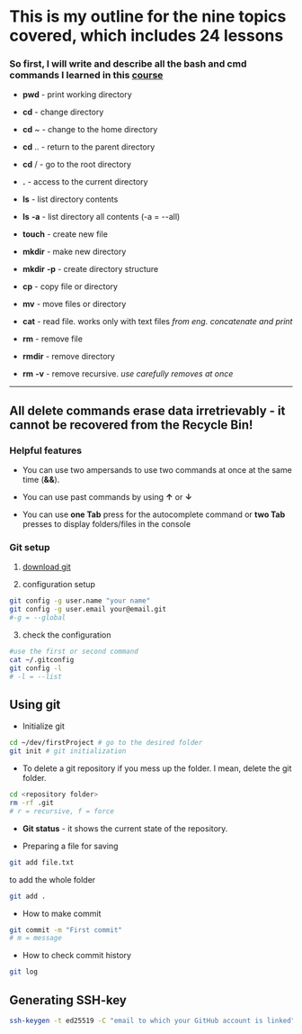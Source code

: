 # This is my outline for the nine topics covered, which includes 24 lessons 

### So first, I will write and describe all the bash and cmd commands I learned in this [course](https://practicum.yandex.ru/profile/git-basics/ "Git basics from Yandex") 

- **pwd** - print working directory

- **cd** - change directory

- **cd** ~ - change to the home directory

- **cd** .. - return to the parent directory

- **cd** / - go to the root directory

- **.** - access to the current directory

- **ls** - list directory contents

- **ls** **-a** - list directory all contents (-a = --all)

- **touch** - create new file

- **mkdir** - make new directory

- **mkdir** **-p** - create directory structure

- **cp** - copy file or directory

- **mv** - move files or directory

- **cat** - read file. works only with text files *from eng. concatenate and print*

- **rm** - remove file

- **rmdir** - remove directory

- **rm** **-v** - remove recursive. *use carefully removes at once*

----
**All delete commands erase data irretrievably - it cannot be recovered from the Recycle Bin!**
----

### Helpful features

- You can use two ampersands to use two commands at once at the same time (**&&**).

- You can use past commands by using **↑** or **↓**

- You can use **one Tab** press for the autocomplete command or **two Tab** presses to display folders/files in the console

### Git setup
1. [download git](https://git-scm.com/downloads)

2. configuration setup
``` bash
git config -g user.name "your name"
git config -g user.email your@email.git
#-g = --global
```

3. check the configuration
``` bash
#use the first or second command
cat ~/.gitconfig 
git config -l
# -l = --list
```

## Using git

-  Initialize git 
``` bash
cd ~/dev/firstProject # go to the desired folder
git init # git initialization
```

- To delete a git repository if you mess up the folder. I mean, delete the git folder.
``` bash
cd <repository folder>
rm -rf .git
# r = recursive, f = force
```

- **Git status** - it shows the current state of the repository.

- Preparing a file for saving
``` bash
git add file.txt
```

to add the whole folder
``` bash
git add .
```

- How to make commit
``` bash
git commit -m "First commit"
# m = message
```

- How to check commit history
``` bash
git log
```

## Generating SSH-key

``` bash
ssh-keygen -t ed25519 -C "email to which your GitHub account is linked"
```

